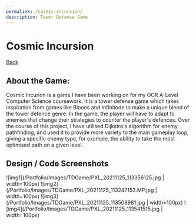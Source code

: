 ```yaml
---
permalink: /cosmic-incursion/
description: Tower Defence Game
---
```

# Cosmic Incursion
[Back](https://banrescoding.github.io/Portfolio/)
## About the Game:
Cosmic Incurion is a game I have been working on for my OCR A-Level Computer Science coursework. It is a tower defense game which takes inspiration from games like Bloons and Infinitode to make a unique blend of the tower defence genre. In the game, the player will have to adapt to enemies that change their strategies to counter the player's defences. Over the course of this project, I have utilised Dijkstra's algorithm for enemy pathfinding, and used it to provide more variety to the main gameplay loop, giving a specific enemy type, for example, the ability to take the most optimised path on a given level.
## Design / Code Screenshots
![img1](/Portfolio/Images/TDGame/PXL_20211125_113356125.jpg | width=100px) ![img2](/Portfolio/Images/TDGame/PXL_20211125_113247153.MP.jpg | width=100px) 
![img3](/Portfolio/Images/TDGame/PXL_20211125_113508981.jpg | width=100px) ![img4](/Portfolio/Images/TDGame/PXL_20211125_113541515.jpg | width=100px)
